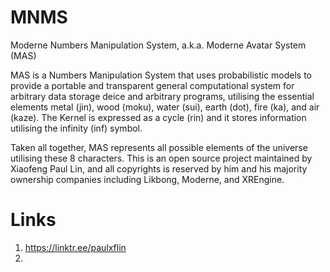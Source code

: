 # MNMS
Moderne Numbers Manipulation System, a.k.a. Moderne Avatar System (MAS)

MAS is a Numbers Manipulation System that uses probabilistic models to provide a portable and transparent general computational system for arbitrary  data storage deice and arbitrary programs, utilising the essential elements metal (jin), wood (moku), water (sui), earth (dot), fire (ka), and air (kaze). The Kernel is expressed as a cycle (rin) and it stores information utilising the infinity (inf) symbol. 

Taken all together, MAS represents all possible elements of the universe utilising these 8 characters. This is an open source project maintained by Xiaofeng Paul Lin, and all copyrights is reserved by him and his majority ownership companies including Likbong, Moderne, and XREngine. 

# Links
1. https://linktr.ee/paulxflin
2. 
